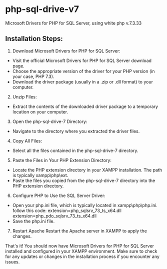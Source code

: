 # php-sql-drive-v7
Microsoft Drivers for PHP for SQL Server, using white php v.7.3.33

##  Installation Steps:
1.  Download Microsoft Drivers for PHP for SQL Server:
-  Visit the official Microsoft Drivers for PHP for SQL Server download page.
-  Choose the appropriate version of the driver for your PHP version (in your case, PHP 7.3).
-  Download the driver package (usually in a .zip or .dll format) to your computer.

2.  Unzip Files:
-  Extract the contents of the downloaded driver package to a temporary location on your computer.

3.  Open the php-sql-drive-7 Directory:
-  Navigate to the directory where you extracted the driver files.

4.  Copy All Files:
-  Select all the files contained in the php-sql-drive-7 directory.

5.  Paste the Files in Your PHP Extension Directory:
-  Locate the PHP extension directory in your XAMPP installation. The path is typically xampp\php\ext.
-  Paste the files you copied from the php-sql-drive-7 directory into the PHP extension directory.

6.  Configure PHP to Use the SQL Server Driver:
-  Open your php.ini file, which is typically located in xampp\php\php.ini.
follow this code:
extension=php_sqlsrv_73_ts_x64.dll
extension=php_pdo_sqlsrv_73_ts_x64.dll
-  Save the php.ini file.
7.  Restart Apache
Restart the Apache server in XAMPP to apply the changes.

That's it! You should now have Microsoft Drivers for PHP for SQL Server installed and configured in your XAMPP environment. Make sure to check for any updates or changes in the installation process if you encounter any issues.
